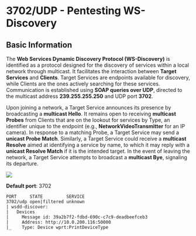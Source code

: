 # 3702/UDP - Pentesting WS-Discovery





## Basic Information

The **Web Services Dynamic Discovery Protocol (WS-Discovery)** is identified as a protocol designed for the discovery of services within a local network through multicast. It facilitates the interaction between **Target Services** and **Clients**. Target Services are endpoints available for discovery, while Clients are the ones actively searching for these services. Communication is established using **SOAP queries over UDP**, directed to the multicast address **239.255.255.250** and UDP port **3702**.

Upon joining a network, a Target Service announces its presence by broadcasting a **multicast Hello**. It remains open to receiving **multicast Probes** from Clients that are on the lookout for services by Type, an identifier unique to the endpoint (e.g., **NetworkVideoTransmitter** for an IP camera). In response to a matching Probe, a Target Service may send a **unicast Probe Match**. Similarly, a Target Service could receive a **multicast Resolve** aimed at identifying a service by name, to which it may reply with a **unicast Resolve Match** if it is the intended target. In the event of leaving the network, a Target Service attempts to broadcast a **multicast Bye**, signaling its departure.

![](<../.gitbook/assets/image (689).png>)

**Default port**: 3702

```
PORT     STATE         SERVICE
3702/udp open|filtered unknown
| wsdd-discover:
|   Devices
|     Message id: 39a2b7f2-fdbd-690c-c7c9-deadbeefceb3
|     Address: http://10.0.200.116:50000
|_    Type: Device wprt:PrintDeviceType
```




